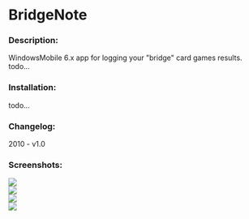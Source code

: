 # BridgeNote

<h3>Description:</h3>
WindowsMobile 6.x app for logging your "bridge" card games results.<br>
todo...

<h3>Installation:</h3>
todo...

<h3>Changelog:</h3>
2010 - v1.0

<h3>Screenshots:</h3>
<img src='http://oi62.tinypic.com/35bf2hi.jpg'  /><br>
<img src='http://oi58.tinypic.com/ipt8x2.jpg'  /><br>
<img src='http://oi61.tinypic.com/206kapj.jpg' /><br>
<img src='http://oi62.tinypic.com/ad1f8x.jpg' ' /><br>
